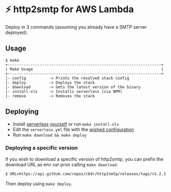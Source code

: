 # :zap: http2smtp for AWS Lambda

Deploy in 3 commands (assuming you already have a SMTP server deployed).

## Usage

```
$ make
+-------------------------------------------------------------------+
| Make Usage                                                        |
+-------------------------------------------------------------------+
|- config          -> Prints the resolved stack config
|- deploy          -> Deploys the stack
|- download        -> Gets the latest version of the binary
|- install-sls     -> Installs serverless (via NPM)
|- remove          -> Removes the stack
```

## Deploying

- Install [serverless](https://www.serverless.com/) [yourself](https://www.serverless.com/framework/docs/getting-started/) or run `make install-sls`
- Edit the `serverless.yml` file with the [wished configuration](https://www.serverless.com/framework/docs/providers/aws/guide/serverless.yml/)
- Run `make download && make deploy`

### Deploying a specific version

If you wish to download a specific version of http2smtp, you can prefix the download URL as env var prior calling `make download`:

```bash
$ URL=https://api.github.com/repos/cbdr/http2smtp/releases/tags/v1.2.3 make download
```

Then deploy using `make deploy`.
